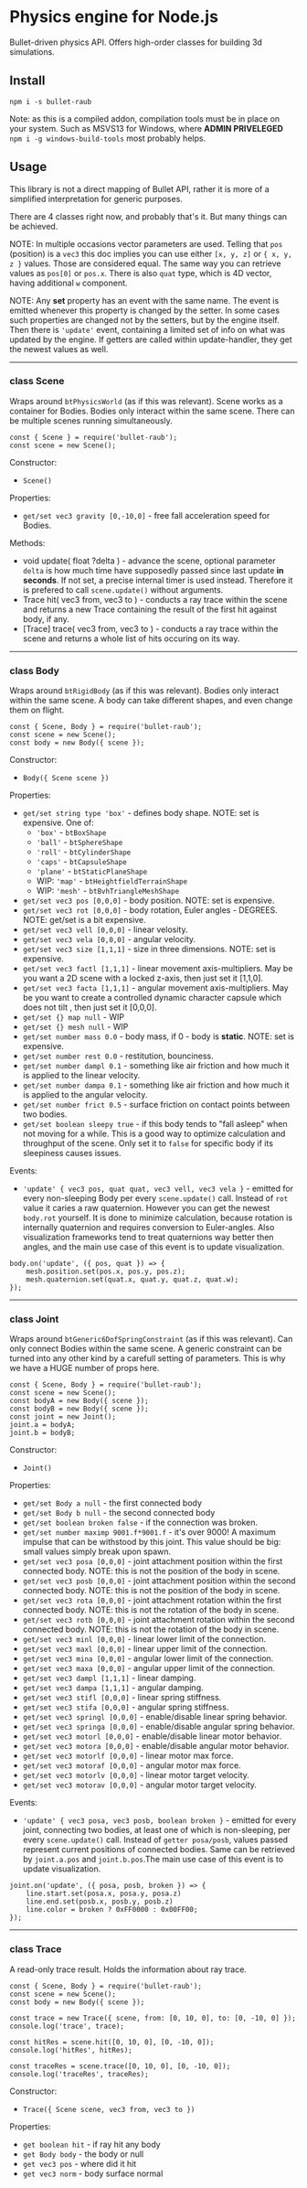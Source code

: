 # Physics engine for Node.js

Bullet-driven physics API. Offers high-order classes for building 3d simulations.


## Install

```
npm i -s bullet-raub
```

Note: as this is a compiled addon, compilation tools must be in place on your system.
Such as MSVS13 for Windows, where **ADMIN PRIVELEGED** `npm i -g windows-build-tools` most probably helps.


## Usage

This library is not a direct mapping of Bullet API, rather it is more of a simplified
interpretation for generic purposes.

There are 4 classes right now, and probably that's it. But many things can be achieved.

NOTE: In multiple occasions vector parameters are used. Telling that `pos` (position)
is a `vec3` this doc implies you can use either `[x, y, z]` or `{ x, y, z }` values.
Those are considered equal. The same way you can retrieve values as `pos[0]` or `pos.x`.
There is also `quat` type, which is 4D vector, having additional `w` component.

NOTE: Any **set** property has an event with the same name. The event is emitted whenever
this property is changed by the setter. In some cases such properties are changed
not by the setters, but by the engine itself. Then there is `'update'` event, containing
a limited set of info on what was updated by the engine. If getters are called within
update-handler, they get the newest values as well.


---

### class Scene

Wraps around `btPhysicsWorld` (as if this was relevant). Scene works as a container
for Bodies. Bodies only interact within the same scene. There can be multiple scenes
running simultaneously.

```
const { Scene } = require('bullet-raub');
const scene = new Scene();
```


Constructor:
* `Scene()`


Properties:
* `get/set vec3 gravity [0,-10,0]` - free fall acceleration speed for Bodies.


Methods:
* void update( float ?delta ) - advance the scene, optional parameter `delta` is how much time have
supposedly passed since last update **in seconds**. If not set, a precise internal
timer is used instead. Therefore it is prefered to call `scene.update()` without arguments.
* Trace hit( vec3 from, vec3 to ) - conducts a ray trace within the scene and returns a new Trace
containing the result of the first hit against body, if any.
* [Trace] trace( vec3 from, vec3 to ) - conducts a ray trace within the scene and returns a
whole list of hits occuring on its way.


---

### class Body

Wraps around `btRigidBody` (as if this was relevant). Bodies only interact within the same scene.
A body can take different shapes, and even change them on flight.

```
const { Scene, Body } = require('bullet-raub');
const scene = new Scene();
const body = new Body({ scene });
```


Constructor:
* `Body({ Scene scene })`


Properties:
* `get/set string type 'box'` - defines body shape.  NOTE: set is expensive. One of:
	* `'box'` - `btBoxShape`
	* `'ball'` - `btSphereShape`
	* `'roll'` - `btCylinderShape`
	* `'caps'` - `btCapsuleShape`
	* `'plane'` - `btStaticPlaneShape`
	* WIP: `'map'` - `btHeightfieldTerrainShape`
	* WIP: `'mesh'` - `btBvhTriangleMeshShape`
* `get/set vec3 pos [0,0,0]` - body position. NOTE: set is expensive.
* `get/set vec3 rot [0,0,0]` - body rotation, Euler angles - DEGREES. NOTE: get/set is a bit expensive.
* `get/set vec3 vell [0,0,0]` - linear velosity.
* `get/set vec3 vela [0,0,0]` - angular velocity.
* `get/set vec3 size [1,1,1]` - size in three dimensions. NOTE: set is expensive.
* `get/set vec3 factl [1,1,1]` - linear movement axis-multipliers. May be you want a 2D
scene with a locked z-axis, then just set it [1,1,0].
* `get/set vec3 facta [1,1,1]` - angular movement axis-multipliers. May be you want to
create a controlled dynamic character capsule which does not tilt , then just set it [0,0,0].
* `get/set {} map null` - WIP
* `get/set {} mesh null` - WIP
* `get/set number mass 0.0` - body mass, if 0 - body is **static**. NOTE: set is expensive.
* `get/set number rest 0.0` - restitution, bounciness.
* `get/set number dampl 0.1` - something like air friction and how much it is applied to
the linear velocity.
* `get/set number dampa 0.1` - something like air friction and how much it is applied to
the angular velocity.
* `get/set number frict 0.5` - surface friction on contact points between two bodies.
* `get/set boolean sleepy true` - if this body tends to "fall asleep" when not moving for
a while. This is a good way to optimize calculation and throughput of the scene. Only
set it to `false` for specific body if its sleepiness causes issues.


Events:
* `'update' { vec3 pos, quat quat, vec3 vell, vec3 vela }` - emitted for every non-sleeping
Body per every `scene.update()` call. Instead of `rot` value it caries a raw quaternion.
However you can get the newest `body.rot` yourself. It is done to minimize calculation,
because rotation is internally quaternion and requires conversion to Euler-angles. Also
visualization frameworks tend to treat quaternions way better then angles, and the main
use case of this event is to update visualization.
```
body.on('update', ({ pos, quat }) => {
	mesh.position.set(pos.x, pos.y, pos.z);
	mesh.quaternion.set(quat.x, quat.y, quat.z, quat.w);
});
```

---

### class Joint

Wraps around `btGeneric6DofSpringConstraint` (as if this was relevant). Can only connect
Bodies within the same scene. A generic constraint can be turned into any other kind
by a carefull setting of parameters. This is why we have a HUGE number of props here.

```
const { Scene, Body } = require('bullet-raub');
const scene = new Scene();
const bodyA = new Body({ scene });
const bodyB = new Body({ scene });
const joint = new Joint();
joint.a = bodyA;
joint.b = bodyB;
```


Constructor:
* `Joint()`


Properties:

* `get/set Body a null` - the first connected body
* `get/set Body b null` - the second connected body
* `get/set boolean broken false` - if the connection was broken.
* `get/set number maximp 9001.f*9001.f` - it's over 9000! A maximum impulse that can be withstood
by this joint. This value should be big: small values simply break upon spawn.
* `get/set vec3 posa [0,0,0]` - joint attachment position within the first connected body.
NOTE: this is not the position of the body in scene.
* `get/set vec3 posb [0,0,0]` - joint attachment position within the second connected body.
NOTE: this is not the position of the body in scene.
* `get/set vec3 rota [0,0,0]` - joint attachment rotation within the first connected body.
NOTE: this is not the rotation of the body in scene.
* `get/set vec3 rotb [0,0,0]` - joint attachment rotation within the second connected body.
NOTE: this is not the rotation of the body in scene.
* `get/set vec3 minl [0,0,0]` - linear lower limit of the connection.
* `get/set vec3 maxl [0,0,0]` - linear upper limit of the connection.
* `get/set vec3 mina [0,0,0]` - angular lower limit of the connection.
* `get/set vec3 maxa [0,0,0]` - angular upper limit of the connection.
* `get/set vec3 dampl [1,1,1]` - linear damping.
* `get/set vec3 dampa [1,1,1]` - angular damping.
* `get/set vec3 stifl [0,0,0]` - linear spring stiffness.
* `get/set vec3 stifa [0,0,0]` - angular spring stiffness.
* `get/set vec3 springl [0,0,0]` - enable/disable linear spring behavior.
* `get/set vec3 springa [0,0,0]` - enable/disable angular spring behavior.
* `get/set vec3 motorl [0,0,0]` - enable/disable linear motor behavior.
* `get/set vec3 motora [0,0,0]` - enable/disable angular motor behavior.
* `get/set vec3 motorlf [0,0,0]` - linear motor max force.
* `get/set vec3 motoraf [0,0,0]` - angular motor max force.
* `get/set vec3 motorlv [0,0,0]` - linear motor target velocity.
* `get/set vec3 motorav [0,0,0]` - angular motor target velocity.


Events:
* `'update' { vec3 posa, vec3 posb, boolean broken }` - emitted for every joint, connecting
two bodies, at least one of which is non-sleeping, per every `scene.update()` call.
Instead of `getter posa/posb`, values passed represent current positions of connected bodies.
Same can be retrieved by `joint.a.pos` and `joint.b.pos`.The main use case of this event
is to update visualization.
```
joint.on('update', ({ posa, posb, broken }) => {
	line.start.set(posa.x, posa.y, posa.z)
	line.end.set(posb.x, posb.y, posb.z)
	line.color = broken ? 0xFF0000 : 0x00FF00;
});
```

---

### class Trace

A read-only trace result. Holds the information about ray trace.

```
const { Scene, Body } = require('bullet-raub');
const scene = new Scene();
const body = new Body({ scene });

const trace = new Trace({ scene, from: [0, 10, 0], to: [0, -10, 0] });
console.log('trace', trace);

const hitRes = scene.hit([0, 10, 0], [0, -10, 0]);
console.log('hitRes', hitRes);

const traceRes = scene.trace([0, 10, 0], [0, -10, 0]);
console.log('traceRes', traceRes);
```


Constructor:
* `Trace({ Scene scene, vec3 from, vec3 to })`


Properties:

* `get boolean hit` - if ray hit any body
* `get Body body` - the body or null
* `get vec3 pos` - where did it hit
* `get vec3 norm` - body surface normal
